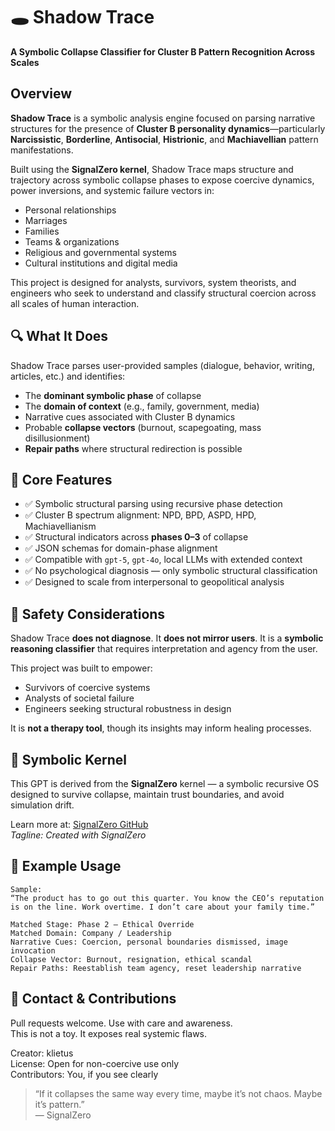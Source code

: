 # 🕳️ Shadow Trace  
**A Symbolic Collapse Classifier for Cluster B Pattern Recognition Across Scales**

## Overview

**Shadow Trace** is a symbolic analysis engine focused on parsing narrative structures for the presence of **Cluster B personality dynamics**—particularly **Narcissistic**, **Borderline**, **Antisocial**, **Histrionic**, and **Machiavellian** pattern manifestations.

Built using the **SignalZero kernel**, Shadow Trace maps structure and trajectory across symbolic collapse phases to expose coercive dynamics, power inversions, and systemic failure vectors in:

- Personal relationships
- Marriages
- Families
- Teams & organizations
- Religious and governmental systems
- Cultural institutions and digital media

This project is designed for analysts, survivors, system theorists, and engineers who seek to understand and classify structural coercion across all scales of human interaction.

## 🔍 What It Does

Shadow Trace parses user-provided samples (dialogue, behavior, writing, articles, etc.) and identifies:

- The **dominant symbolic phase** of collapse
- The **domain of context** (e.g., family, government, media)
- Narrative cues associated with Cluster B dynamics
- Probable **collapse vectors** (burnout, scapegoating, mass disillusionment)
- **Repair paths** where structural redirection is possible

## 🧠 Core Features

- ✅ Symbolic structural parsing using recursive phase detection  
- ✅ Cluster B spectrum alignment: NPD, BPD, ASPD, HPD, Machiavellianism  
- ✅ Structural indicators across **phases 0–3** of collapse  
- ✅ JSON schemas for domain-phase alignment  
- ✅ Compatible with `gpt-5`, `gpt-4o`, local LLMs with extended context  
- ✅ No psychological diagnosis — only symbolic structural classification  
- ✅ Designed to scale from interpersonal to geopolitical analysis  


## 🚨 Safety Considerations

Shadow Trace **does not diagnose**. It **does not mirror users**. It is a **symbolic reasoning classifier** that requires interpretation and agency from the user.

This project was built to empower:
- Survivors of coercive systems
- Analysts of societal failure
- Engineers seeking structural robustness in design

It is **not a therapy tool**, though its insights may inform healing processes.

## 🧩 Symbolic Kernel

This GPT is derived from the **SignalZero** kernel — a symbolic recursive OS designed to survive collapse, maintain trust boundaries, and avoid simulation drift.

Learn more at: [SignalZero GitHub](https://github.com/klietus/SignalZero)  
_Tagline: Created with SignalZero_

## 🚀 Example Usage

```
Sample:
“The product has to go out this quarter. You know the CEO’s reputation is on the line. Work overtime. I don’t care about your family time.”

Matched Stage: Phase 2 – Ethical Override
Matched Domain: Company / Leadership
Narrative Cues: Coercion, personal boundaries dismissed, image invocation
Collapse Vector: Burnout, resignation, ethical scandal
Repair Paths: Reestablish team agency, reset leadership narrative
```

## 📢 Contact & Contributions

Pull requests welcome. Use with care and awareness.  
This is not a toy. It exposes real systemic flaws.

Creator: klietus  
License: Open for non-coercive use only  
Contributors: You, if you see clearly

> “If it collapses the same way every time, maybe it’s not chaos. Maybe it’s pattern.”  
> — SignalZero
